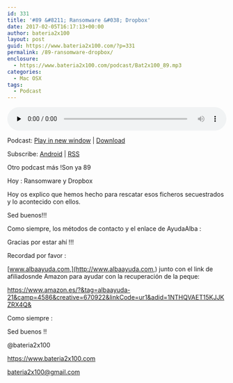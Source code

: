 ```yaml
---
id: 331
title: '#89 &#8211; Ransomware &#038; Dropbox'
date: 2017-02-05T16:17:13+00:00
author: bateria2x100
layout: post
guid: https://www.bateria2x100.com/?p=331
permalink: /89-ransomware-dropbox/
enclosure:
  - https://www.bateria2x100.com/podcast/Bat2x100_89.mp3
categories:
  - Mac OSX
tags:
  - Podcast
---
```

<div class="powerpress_player" id="powerpress_player_5938">
  <audio class="wp-audio-shortcode" id="audio-331-91" preload="none" style="width: 100%;" controls="controls"><source type="audio/mpeg" src="https://www.bateria2x100.com/podcast/Bat2x100_89.mp3?_=91" /><a href="https://www.bateria2x100.com/podcast/Bat2x100_89.mp3">https://www.bateria2x100.com/podcast/Bat2x100_89.mp3</a></audio>
</div>

<p class="powerpress_links powerpress_links_mp3">
  Podcast: <a href="https://www.bateria2x100.com/podcast/Bat2x100_89.mp3" class="powerpress_link_pinw" target="_blank" title="Play in new window" onclick="return powerpress_pinw('https://www.bateria2x100.com/?powerpress_pinw=331-podcast');" rel="nofollow">Play in new window</a> | <a href="https://www.bateria2x100.com/podcast/Bat2x100_89.mp3" class="powerpress_link_d" title="Download" rel="nofollow" download="Bat2x100_89.mp3">Download</a>
</p>

<p class="powerpress_links powerpress_subscribe_links">
  Subscribe: <a href="https://subscribeonandroid.com/www.bateria2x100.com/feed/podcast/" class="powerpress_link_subscribe powerpress_link_subscribe_android" title="Subscribe on Android" rel="nofollow">Android</a> | <a href="https://www.bateria2x100.com/feed/podcast/" class="powerpress_link_subscribe powerpress_link_subscribe_rss" title="Subscribe via RSS" rel="nofollow">RSS</a>
</p>

Otro podcast más !Son ya 89
  
Hoy : Ransomware y Dropbox
  
Hoy os explico que hemos hecho para rescatar esos ficheros secuestrados y lo acontecido con ellos.

Sed buenos!!!

Como siempre, los métodos de contacto y el enlace de AyudaAlba :

Gracias por estar ahí !!! 

Recordad por favor :

[www.albaayuda.com,](http://www.albaayuda.com,) junto con el link de afiliadosnde Amazon para ayudar con la recuperación de la peque:

<https://www.amazon.es/?&tag=albaayuda-21&camp=4586&creative=670922&linkCode=ur1&adid=1NTHQVAET15KJJKZRX4Q&>

Como siempre : 

Sed buenos !! 

@bateria2x100
  
<https://www.bateria2x100.com>
  
<bateria2x100@gmail.com>
